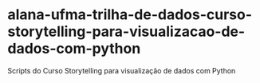 # alana-ufma-trilha-de-dados-curso-storytelling-para-visualizacao-de-dados-com-python
Scripts do Curso Storytelling para visualização de dados com Python
